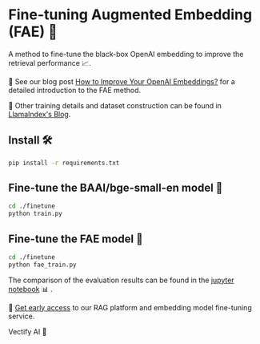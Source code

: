 # Fine-tuning Augmented Embedding (FAE) 🔄

A method to fine-tune the black-box OpenAI embedding to improve the retrieval performance 📈.

📝 See our blog post [How to Improve Your OpenAI Embeddings?](https://vectify.ai/blog/HowToImproveYourOpenAIEmbeddings) for a detailed introduction to the FAE method.

🔎 Other training details and dataset construction can be found in [LlamaIndex's Blog](https://medium.com/llamaindex-blog/fine-tuning-embeddings-for-rag-with-synthetic-data-e534409a3971).

## Install 🛠️ 
```bash
pip install -r requirements.txt
```

## Fine-tune the BAAI/bge-small-en model 🔄
```bash
cd ./finetune
python train.py
```

## Fine-tune the FAE model 🔄
```bash
cd ./finetune
python fae_train.py
```

The comparison of the evaluation results can be found in the [jupyter notebook](https://github.com/VectifyAI/FAE/blob/main/finetune/eval.ipynb) 📊 .

🚀 [Get early access](https://ii2abc2jejf.typeform.com/to/BKDVoklr) to our RAG platform and embedding model fine-tuning service.

Vectify AI 🤖
